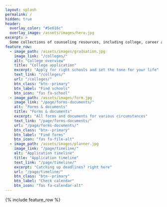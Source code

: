 ```yaml
---
layout: splash
permalink: /
hidden: true
header:
  overlay_color: "#5e616c"
  overlay_image: /assets/images/hero.jpg
excerpt: >
  Some collections of counseling resources, including college, career and school counseling materials for you to explore possibilities.
feature_row:
  - image_path: /assets/images/graduation.jpg
    image_link: "/colleges/"
    alt: "College overview"
    title: "College application"
    excerpt: "Apply for right schools and set the tone for your life"
    text_link: "/colleges/"
    url: "/colleges/"
    btn_class: "btn--primary"
    btn_label: "Find schools"
    btn_icon: "fas fa-school"
  - image_path: /assets/images/form.jpg
    image_link: "/page/forms-documents/"
    alt: "Forms & documents"
    title: "Forms & documents"
    excerpt: "All forms and documents for various circumstances"
    text_link: "/page/forms-documents/"
    url: "/page/forms-documents/"
    btn_class: "btn--primary"
    btn_label: "Find forms"
    btn_icon: "fas fa-file-alt"
  - image_path: /assets/images/planner.jpg
    image_link: "/page/timeline/"
    alt: "Application timeline"
    title: "Application timeline"
    text_link: "/page/timeline/"
    excerpt: "Catching up deadlines? right here"
    url: "/page/timeline/"
    btn_class: "btn--primary"
    btn_label: "Check calendar"
    btn_icon: "fas fa-calendar-alt"
---
```


{% include feature_row %}
